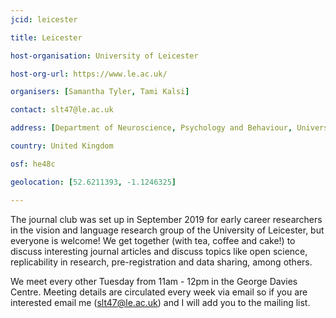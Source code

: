 ```yaml
---
jcid: leicester

title: Leicester 

host-organisation: University of Leicester 

host-org-url: https://www.le.ac.uk/ 

organisers: [Samantha Tyler, Tami Kalsi] 

contact: slt47@le.ac.uk 

address: [Department of Neuroscience, Psychology and Behaviour, University of Leicester, University Road, LE1 7RH, Leicester] 

country: United Kingdom

osf: he48c

geolocation: [52.6211393, -1.1246325]

---
```


The journal club was set up in September 2019 for early career researchers in the vision and language research group of the University of Leicester, but everyone is welcome!  We get together (with tea, coffee and cake!) to discuss interesting journal articles and discuss topics like open science, replicability in research, pre-registration and data sharing, among others. 

We meet every other Tuesday from 11am - 12pm in the George Davies Centre. Meeting details are circulated every week via email so if you are interested email me ([slt47@le.ac.uk](mailto:slt47@le.ac.uk)) and I will add you to the mailing list.
